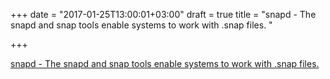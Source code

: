 +++
date = "2017-01-25T13:00:01+03:00"
draft = true
title = "snapd - The snapd and snap tools enable systems to work with .snap files. "

+++

<p><a href="https://t.co/cuDJiUogsr">snapd - The snapd and snap tools enable systems to work with .snap files. </a></p>
